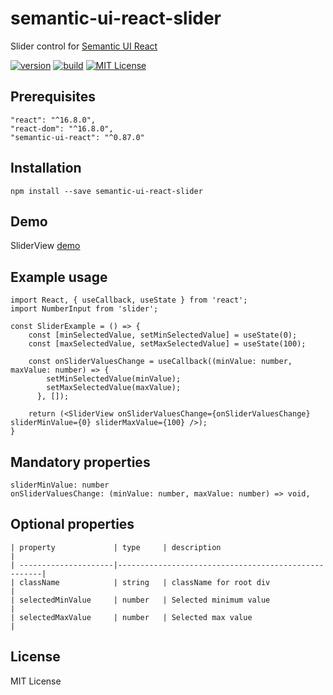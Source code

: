 # semantic-ui-react-slider
Slider control for [Semantic UI React]

[![version][version-badge]][package]
[![build][build]][circleci]
[![MIT License][license-badge]][license]

## Prerequisites
    "react": "^16.8.0",
    "react-dom": "^16.8.0",
    "semantic-ui-react": "^0.87.0"

## Installation
    npm install --save semantic-ui-react-slider
    
## Demo
   SliderView [demo] 
    
## Example usage
    import React, { useCallback, useState } from 'react';
    import NumberInput from 'slider';
    
    const SliderExample = () => {
        const [minSelectedValue, setMinSelectedValue] = useState(0);
        const [maxSelectedValue, setMaxSelectedValue] = useState(100);
        
        const onSliderValuesChange = useCallback((minValue: number, maxValue: number) => {
            setMinSelectedValue(minValue);
            setMaxSelectedValue(maxValue);
          }, []);
       
        return (<SliderView onSliderValuesChange={onSliderValuesChange} sliderMinValue={0} sliderMaxValue={100} />);
    }
    

## Mandatory properties      
    sliderMinValue: number
    onSliderValuesChange: (minValue: number, maxValue: number) => void,
         
## Optional properties

    | property             | type     | description                              |
    | ---------------------|-----------------------------------------------------|
    | className            | string   | className for root div                   |    
    | selectedMinValue     | number   | Selected minimum value                   |
    | selectedMaxValue     | number   | Selected max value                       |

    
## License
MIT License

[license-badge]: https://img.shields.io/badge/license-MIT-green
[license]: https://github.com/pksilen/semantic-ui-react-slider/blob/master/LICENSE
[version-badge]: https://img.shields.io/npm/v/semantic-ui-react-slider.svg?style=flat-square
[package]: https://www.npmjs.com/package/semantic-ui-react-slider
[build]: https://img.shields.io/circleci/project/github/pksilen/semantic-ui-react-slider/master.svg?style=flat-square
[circleci]: https://circleci.com/gh/pksilen/semantic-ui-react-slider/tree/master
[demo]: https://pksilen.github.io/semantic-ui-react-slider/
[Semantic UI React]: https://react.semantic-ui.com/
